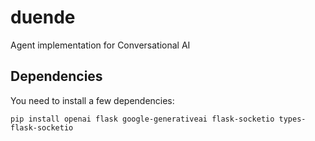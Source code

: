 # duende

Agent implementation for Conversational AI

## Dependencies

You need to install a few dependencies:

    pip install openai flask google-generativeai flask-socketio types-flask-socketio
